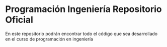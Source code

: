 # Programación Ingeniería Repositorio Oficial

En este repositorio podrán encontrar todo el código que sea desarrollado en el
curso de programación en ingeniería
